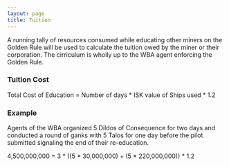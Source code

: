 ```yaml
---
layout: page
title: Tuition
---
```


A running tally of resources consumed while educating other miners on the Golden Rule will be used to calculate the tuition owed by the miner or their corporation.  The cirriculum is wholly up to the WBA agent enforcing the Golden Rule.

### Tuition Cost
Total Cost of Education = Number of days * ISK value of Ships used * 1.2

### Example
Agents of the WBA organized 5 Dildos of Consequence for two days and conducted a round of ganks with 5 Talos for one day before the pilot submitted signaling the end of their re-education.

4,500,000,000 = 3 * ((5 * 30,000,000) + (5 * 220,000,000)) * 1.2